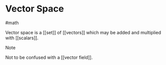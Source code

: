 # Vector Space
#math 

Vector space is a [[set]] of [[vectors]] which may be added and multiplied with [[scalars]]. 

> [!NOTE]
> Not to be confused with a [[vector field]]. 

